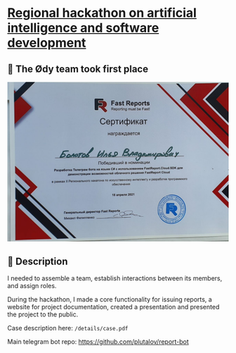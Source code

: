 # [Regional hackathon on artificial intelligence and software development](https://rsue.ru/universitet/novosti/novosti.php?ELEMENT_ID=106583)

## 🏅 The Ødy team took first place

![hackathon](/details/cert.jpg)

## 📜 Description

I needed to assemble a team, establish interactions between its members, and assign roles.

During the hackathon, I made a core functionality for issuing reports, a website for project documentation, created a presentation and presented the project to the public.

Case description here: `/details/case.pdf`

Main telegram bot repo: https://github.com/plutalov/report-bot
